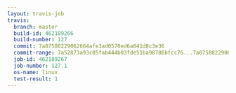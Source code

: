 ```yaml
---
layout: travis-job
travis:
  branch: master
  build-id: 462189266
  build-number: 127
  commit: 7a07580229062664afe3ad0570ed6a841d8c3e36
  commit-range: 7a52873a93c05fab444b03fde51ba98786bfcc76...7a07580229062664afe3ad0570ed6a841d8c3e36
  job-id: 462189267
  job-number: 127.1
  os-name: linux
  test-result: 1
---
```

